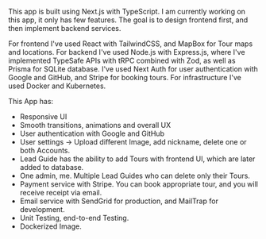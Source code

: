 This app is built using Next.js with TypeScript. I am currently working on this app, it only has few features. The goal is to design frontend first, and then implement backend services.

For frontend I've used React with TailwindCSS, and MapBox for Tour maps and locations.
For backend I've used Node.js with Express.js, where I've implemented TypeSafe APIs with tRPC combined with Zod, as well as Prisma for SQLite database. I've used Next Auth for user authentication with Google and GitHub, and Stripe for booking tours.
For infrastructure I've used Docker and Kubernetes.

This App has:

- Responsive UI
- Smooth transitions, animations and overall UX
- User authentication with Google and GitHub
- User settings -> Upload different Image, add nickname, delete one or both Accounts.
- Lead Guide has the ability to add Tours with frontend UI, which are later added to database.
- One admin, me. Multiple Lead Guides who can delete only their Tours.
- Payment service with Stripe. You can book appropriate tour, and you will receive receipt via email.
- Email service with SendGrid for production, and MailTrap for development.
- Unit Testing, end-to-end Testing.
- Dockerized Image.
